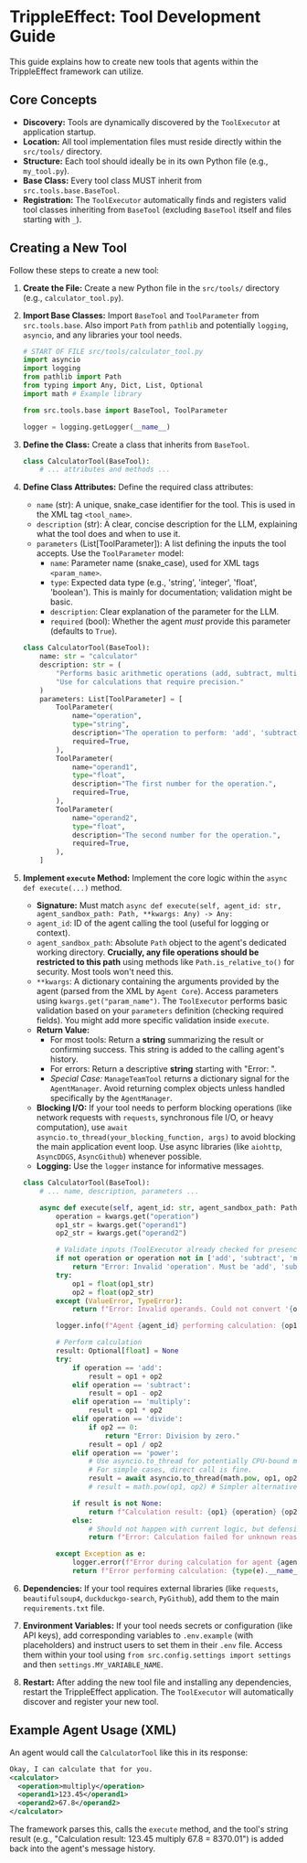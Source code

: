 <!-- # START OF FILE helperfiles/TOOL_MAKING.md -->
# TrippleEffect: Tool Development Guide

This guide explains how to create new tools that agents within the TrippleEffect framework can utilize.

## Core Concepts

*   **Discovery:** Tools are dynamically discovered by the `ToolExecutor` at application startup.
*   **Location:** All tool implementation files must reside directly within the `src/tools/` directory.
*   **Structure:** Each tool should ideally be in its own Python file (e.g., `my_tool.py`).
*   **Base Class:** Every tool class MUST inherit from `src.tools.base.BaseTool`.
*   **Registration:** The `ToolExecutor` automatically finds and registers valid tool classes inheriting from `BaseTool` (excluding `BaseTool` itself and files starting with `_`).

## Creating a New Tool

Follow these steps to create a new tool:

1.  **Create the File:** Create a new Python file in the `src/tools/` directory (e.g., `calculator_tool.py`).

2.  **Import Base Classes:** Import `BaseTool` and `ToolParameter` from `src.tools.base`. Also import `Path` from `pathlib` and potentially `logging`, `asyncio`, and any libraries your tool needs.

    ```python
    # START OF FILE src/tools/calculator_tool.py
    import asyncio
    import logging
    from pathlib import Path
    from typing import Any, Dict, List, Optional
    import math # Example library

    from src.tools.base import BaseTool, ToolParameter

    logger = logging.getLogger(__name__)
    ```

3.  **Define the Class:** Create a class that inherits from `BaseTool`.

    ```python
    class CalculatorTool(BaseTool):
        # ... attributes and methods ...
    ```

4.  **Define Class Attributes:** Define the required class attributes:
    *   `name` (str): A unique, snake\_case identifier for the tool. This is used in the XML tag `<tool_name>`.
    *   `description` (str): A clear, concise description for the LLM, explaining what the tool does and when to use it.
    *   `parameters` (List[ToolParameter]): A list defining the inputs the tool accepts. Use the `ToolParameter` model:
        *   `name`: Parameter name (snake\_case), used for XML tags `<param_name>`.
        *   `type`: Expected data type (e.g., 'string', 'integer', 'float', 'boolean'). This is mainly for documentation; validation might be basic.
        *   `description`: Clear explanation of the parameter for the LLM.
        *   `required` (bool): Whether the agent *must* provide this parameter (defaults to `True`).

    ```python
    class CalculatorTool(BaseTool):
        name: str = "calculator"
        description: str = (
            "Performs basic arithmetic operations (add, subtract, multiply, divide, power). "
            "Use for calculations that require precision."
        )
        parameters: List[ToolParameter] = [
            ToolParameter(
                name="operation",
                type="string",
                description="The operation to perform: 'add', 'subtract', 'multiply', 'divide', 'power'.",
                required=True,
            ),
            ToolParameter(
                name="operand1",
                type="float",
                description="The first number for the operation.",
                required=True,
            ),
            ToolParameter(
                name="operand2",
                type="float",
                description="The second number for the operation.",
                required=True,
            ),
        ]
    ```

5.  **Implement `execute` Method:** Implement the core logic within the `async def execute(...)` method.
    *   **Signature:** Must match `async def execute(self, agent_id: str, agent_sandbox_path: Path, **kwargs: Any) -> Any:`
    *   `agent_id`: ID of the agent calling the tool (useful for logging or context).
    *   `agent_sandbox_path`: Absolute `Path` object to the agent's dedicated working directory. **Crucially, any file operations should be restricted to this path** using methods like `Path.is_relative_to()` for security. Most tools won't need this.
    *   `**kwargs`: A dictionary containing the arguments provided by the agent (parsed from the XML by `Agent Core`). Access parameters using `kwargs.get("param_name")`. The `ToolExecutor` performs basic validation based on your `parameters` definition (checking required fields). You might add more specific validation inside `execute`.
    *   **Return Value:**
        *   For most tools: Return a **string** summarizing the result or confirming success. This string is added to the calling agent's history.
        *   For errors: Return a descriptive **string** starting with "Error: ".
        *   *Special Case:* `ManageTeamTool` returns a dictionary signal for the `AgentManager`. Avoid returning complex objects unless handled specifically by the `AgentManager`.
    *   **Blocking I/O:** If your tool needs to perform blocking operations (like network requests with `requests`, synchronous file I/O, or heavy computation), use `await asyncio.to_thread(your_blocking_function, args)` to avoid blocking the main application event loop. Use async libraries (like `aiohttp`, `AsyncDDGS`, `AsyncGithub`) whenever possible.
    *   **Logging:** Use the `logger` instance for informative messages.

    ```python
    class CalculatorTool(BaseTool):
        # ... name, description, parameters ...

        async def execute(self, agent_id: str, agent_sandbox_path: Path, **kwargs: Any) -> Any:
            operation = kwargs.get("operation")
            op1_str = kwargs.get("operand1")
            op2_str = kwargs.get("operand2")

            # Validate inputs (ToolExecutor already checked for presence if required)
            if not operation or operation not in ['add', 'subtract', 'multiply', 'divide', 'power']:
                return "Error: Invalid 'operation'. Must be 'add', 'subtract', 'multiply', 'divide', or 'power'."
            try:
                op1 = float(op1_str)
                op2 = float(op2_str)
            except (ValueError, TypeError):
                return f"Error: Invalid operands. Could not convert '{op1_str}' or '{op2_str}' to numbers."

            logger.info(f"Agent {agent_id} performing calculation: {op1} {operation} {op2}")

            # Perform calculation
            result: Optional[float] = None
            try:
                if operation == 'add':
                    result = op1 + op2
                elif operation == 'subtract':
                    result = op1 - op2
                elif operation == 'multiply':
                    result = op1 * op2
                elif operation == 'divide':
                    if op2 == 0:
                        return "Error: Division by zero."
                    result = op1 / op2
                elif operation == 'power':
                    # Use asyncio.to_thread for potentially CPU-bound math.pow if numbers were huge
                    # For simple cases, direct call is fine.
                    result = await asyncio.to_thread(math.pow, op1, op2)
                    # result = math.pow(op1, op2) # Simpler alternative for typical cases

                if result is not None:
                    return f"Calculation result: {op1} {operation} {op2} = {result}"
                else:
                    # Should not happen with current logic, but defensive
                    return f"Error: Calculation failed for unknown reason."

            except Exception as e:
                logger.error(f"Error during calculation for agent {agent_id}: {e}", exc_info=True)
                return f"Error performing calculation: {type(e).__name__}"

    ```

6.  **Dependencies:** If your tool requires external libraries (like `requests`, `beautifulsoup4`, `duckduckgo-search`, `PyGithub`), add them to the main `requirements.txt` file.

7.  **Environment Variables:** If your tool needs secrets or configuration (like API keys), add corresponding variables to `.env.example` (with placeholders) and instruct users to set them in their `.env` file. Access them within your tool using `from src.config.settings import settings` and then `settings.MY_VARIABLE_NAME`.

8.  **Restart:** After adding the new tool file and installing any dependencies, restart the TrippleEffect application. The `ToolExecutor` will automatically discover and register your new tool.

## Example Agent Usage (XML)

An agent would call the `CalculatorTool` like this in its response:

```xml
Okay, I can calculate that for you.
<calculator>
  <operation>multiply</operation>
  <operand1>123.45</operand1>
  <operand2>67.8</operand2>
</calculator>
```

The framework parses this, calls the `execute` method, and the tool's string result (e.g., "Calculation result: 123.45 multiply 67.8 = 8370.01") is added back into the agent's message history.
```
